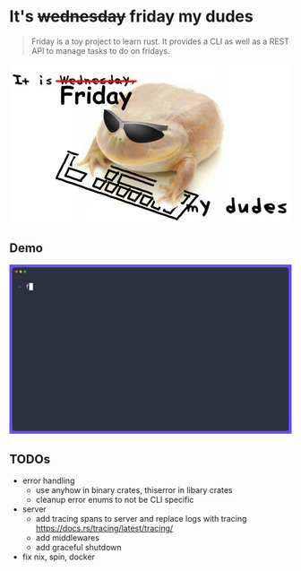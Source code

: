 # It's ~~wednesday~~ friday my dudes

> Friday is a toy project to learn rust.
> It provides a CLI as well as a REST API to manage tasks to do on fridays.

![friday-logo](docs/logo.png)

## Demo

![demo](docs/demo.gif)

## TODOs

- error handling
  - use anyhow in binary crates, thiserror in libary crates
  - cleanup error enums to not be CLI specific
- server
  - add tracing spans to server and replace logs with tracing <https://docs.rs/tracing/latest/tracing/>
  - add middlewares
  - add graceful shutdown
- fix nix, spin, docker
